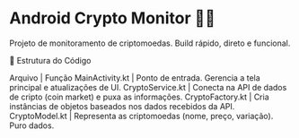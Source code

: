 # Android Crypto Monitor 📱🚀
Projeto de monitoramento de criptomoedas. Build rápido, direto e funcional.

📂 Estrutura do Código

Arquivo | Função
MainActivity.kt | Ponto de entrada. Gerencia a tela principal e atualizações de UI.
CryptoService.kt | Conecta na API de dados de cripto (coin market) e puxa as informações.
CryptoFactory.kt | Cria instâncias de objetos baseados nos dados recebidos da API.
CryptoModel.kt | Representa as criptomoedas (nome, preço, variação). Puro dados.
